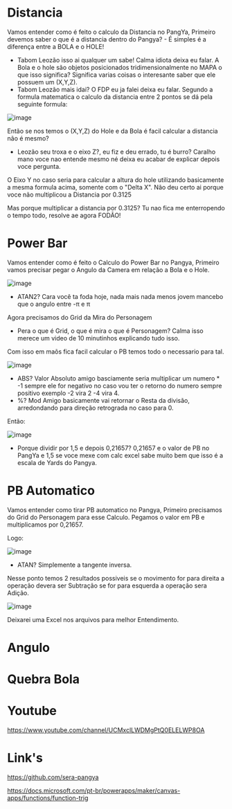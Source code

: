 # Distancia
Vamos entender como é feito o calculo da Distancia no PangYa, Primeiro devemos saber o que é a distancia dentro do Pangya? - É simples é a diferença entre a BOLA e o HOLE!
- Tabom Leozão isso ai qualquer um sabe! Calma idiota deixa eu falar.
A Bola e o hole são objetos posicionados tridimensionalmente no MAPA o que isso significa? Significa varias coisas o interesante saber que ele possuem um (X,Y,Z).
- Tabom Leozão mais idai? O FDP eu ja falei deixa eu falar.
Segundo a formula matematica o calculo da distancia entre 2 pontos se dá pela seguinte formula:

![image](https://user-images.githubusercontent.com/82356894/141707863-b25b5a69-8fce-42c0-ac7a-bd8c7cd46b5a.png)

Então se nos temos o (X,Y,Z) do Hole e da Bola é facil calcular a distancia não é mesmo?

- Leozão seu troxa e o eixo Z?, eu fiz e deu errado, tu é burro? Caralho mano voce nao entende mesmo né deixa eu acabar de explicar depois voce pergunta.

O Eixo Y no caso seria para calcular a altura do hole utilizando basicamente a mesma formula acima, somente com o "Delta X". Não deu certo ai porque voce não multiplicou a Distancia por 0.3125

Mas porque multiplicar a distancia por 0.3125? Tu nao fica me enterropendo o tempo todo, resolve ae agora FODÃO!

# Power Bar
Vamos entender como é feito o Calculo do Power Bar no Pangya, Primeiro vamos precisar pegar o Angulo da Camera em relação a Bola e o Hole.

![image](https://user-images.githubusercontent.com/82356894/141709460-47943b12-1d82-4af7-b24d-f94d2c34e9c6.png)

- ATAN2? Cara você ta foda hoje, nada mais nada menos jovem mancebo que o angulo entre -π e π

Agora precisamos do Grid da Mira do Personagem
- Pera o que é Grid, o que é mira o que é Personagem? Calma isso merece um video de 10 minutinhos explicando tudo isso.

Com isso em maõs fica facil calcular o PB temos todo o necessario para tal.

![image](https://user-images.githubusercontent.com/82356894/141711818-9fd306d1-a90c-45ae-b8bb-74ab9e7cac99.png)
- ABS? Valor Absoluto amigo basciamente seria multiplicar um numero * -1 sempre ele for negativo no caso vou ter o retorno do numero sempre positivo exemplo -2 vira 2 -4 vira 4.
- %? Mod Amigo basicamente vai retornar o Resta da divisão, arredondando para direção retrograda no caso para 0.

Então:

![image](https://user-images.githubusercontent.com/82356894/141710816-bc3f2568-4ea8-49c1-8ad9-450a39d5e3dd.png)

- Porque dividir por 1,5 e depois 0,21657? 0,21657 e o valor de PB no PangYa e 1,5 se voce mexe com calc excel sabe muito bem que isso é a escala de Yards do Pangya.

# PB Automatico
Vamos entender como tirar PB automatico no Pangya, Primeiro precisamos do Grid do Personagem para esse Calculo.
Pegamos o valor em PB e multiplicamos por 0,21657.

Logo:

![image](https://user-images.githubusercontent.com/82356894/141713365-6948173d-807e-4b3e-9ea3-5a24ad8d929a.png)
- ATAN? Simplemente a tangente inversa.

Nesse ponto temos 2 resultados possiveis se o movimento for para direita a operação devera ser Subtração se for para esquerda a operação sera Adição.

![image](https://user-images.githubusercontent.com/82356894/141713744-a90e10b5-530f-4162-b6c6-e9e501a2232e.png)

Deixarei uma Excel nos arquivos para melhor Entendimento.

# Angulo

# Quebra Bola

# Youtube
https://www.youtube.com/channel/UCMxclLWDMgPtQ0ELELWP8OA
# Link's
https://github.com/sera-pangya

https://docs.microsoft.com/pt-br/powerapps/maker/canvas-apps/functions/function-trig
